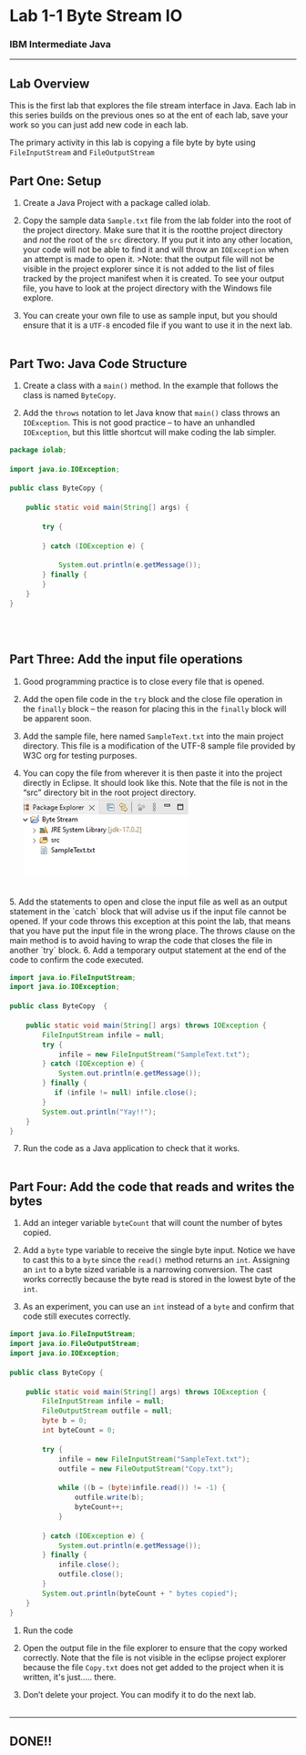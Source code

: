 # Lab 1-1 Byte Stream IO
### IBM Intermediate Java

---

## Lab Overview

This is the first lab that explores the file stream interface in Java. Each lab in this series builds on the previous ones so at the ent of each lab, save your work so you can just add new code in each lab.

The primary activity in this lab is copying a file byte by byte using `FileInputStream` and `FileOutputStream`


## Part One: Setup

1. Create a Java Project with a package called iolab.

2. Copy the sample data `Sample.txt` file from the lab folder into the root of the project directory. Make sure that it is the rootthe project directory and _not_ the root of the `src` directory. If you put it into any other location, your code will not be able to find it and will throw an `IOException` when an attempt is made to open it. >Note: that the output file will not be visible in the project explorer since it is not added to the list of files tracked by the project manifest when it is created. To see your output file, you have to look at the project directory with the Windows file explore.

3. You can create your own file to use as sample input, but you should ensure that it is a `UTF-8` encoded file if you want to use it in the next lab.<br/><br/>

## Part Two: Java Code Structure

1. Create a class with a `main()` method. In the example that follows the class is named `ByteCopy`.

2. Add the `throws` notation to let Java know that `main()` class throws an `IOException`. This is not good practice – to have an unhandled `IOException`, but this little shortcut will make coding the lab simpler.

```java 
package iolab;

import java.io.IOException;

public class ByteCopy {

    public static void main(String[] args) {

        try {

        } catch (IOException e) {

            System.out.println(e.getMessage());
        } finally {
        }
    }
}
```

<br/><br/>

## Part Three: Add the input file operations

1. Good programming practice is to close every file that is opened. 

2. Add the open file code in the `try` block and the close file operation in the `finally` block – the reason for placing this in the `finally` block will be apparent soon.

3. Add the sample file, here named `SampleText.txt` into the main project directory. This file is a modification of the UTF-8 sample file provided by W3C org for testing purposes.

4. You can copy the file from wherever it is then paste it into the project directly in Eclipse. It should look like this. Note that the file is not in the “src” directory bit in the root project directory.<br/>
![Same Text](images/file.png)
<br/>
5. Add the statements to open and close the input file as well as an output statement in the `catch` block that will advise us if the input file cannot be opened. If your code throws this exception at this point the lab, that means that you have put the input file in the wrong place. The throws clause on the main method is to avoid having to wrap the code that closes the file in another `try` block.
6. Add a temporary output statement at the end of the code to confirm the code executed.

```java 
import java.io.FileInputStream;
import java.io.IOException;

public class ByteCopy  {

    public static void main(String[] args) throws IOException {
        FileInputStream infile = null;
        try {
            infile = new FileInputStream("SampleText.txt");
        } catch (IOException e) {
            System.out.println(e.getMessage());
        } finally {
           if (infile != null) infile.close();
        }
        System.out.println("Yay!!");
    }
}
 ```

7. Run the code as a Java application to check that it works.
<br/><br/>

## Part Four: Add the code that reads and writes the bytes

1. Add an integer variable `byteCount` that will count the number of bytes copied.

2. Add a `byte` type variable to receive the single byte input. Notice we have to cast this to a `byte` since the `read()` method returns an `int`. Assigning an `int` to a byte sized variable is a narrowing conversion. The cast works correctly because the byte read is stored in the lowest byte of the `int`.

3. As an experiment, you can use an `int` instead of a `byte` and confirm that code still executes correctly.

```java 
import java.io.FileInputStream;
import java.io.FileOutputStream;
import java.io.IOException;

public class ByteCopy {
    
	public static void main(String[] args) throws IOException {
		FileInputStream infile = null;
		FileOutputStream outfile = null;
		byte b = 0;
		int byteCount = 0;
		
		try {
			infile = new FileInputStream("SampleText.txt");
			outfile = new FileOutputStream("Copy.txt");
			
			while ((b = (byte)infile.read()) != -1) {
				outfile.write(b);
				byteCount++;
			}
            
		} catch (IOException e) {
			System.out.println(e.getMessage());
		} finally {
			infile.close();
			outfile.close();
		}
        System.out.println(byteCount + " bytes copied");
	}
}
```
1. Run the code

2. Open the output file in the file explorer to ensure that the copy worked correctly. Note that the file is not visible in the eclipse project explorer because the file `Copy.txt` does not get added to the project when it is written, it's just..... there.

3. Don’t delete your project. You can modify it to do the next lab.<br/><br/>

---
## DONE!!



